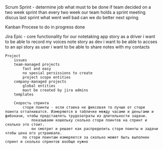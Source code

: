 Scrum
    Sprint - determine job what must to be done
        if team decided on a two week sprint 
        than every two week our team holds a sprint meeting
            discus last sprint
            what 
                went 
                    well
                    bad
                can we do better next spring

Kanban
    Procese
        to do
        in progress
        done

Jira
    Epic - core functionality for our notetaking app
        story as a driver i want to be able to record my voices note
        story as dev i want to be able to accses to an api
        story as user i want to be able to share notes with my contacts 

    Project
        issues
        team-managed projects
            fast and easy
            no spesial persissions to create
            project scope entities
        company-managed projects
            global entities
            mast be created by jira admins
        templates

        Скорость спринта
            стори поинты - если ставка не фиксовая то лучше от стори поинта отталкиватся. Измеряются в табличке между часами и деньгами и фибоначи, чтобы представлять трудозатраты из длительности задачи.
                показываем кошельку сколько стори поинтов на спринт и сколько это стоит.
                он смотрит и решает как распределить стори поинты и задачи чтобы цена его устраивала. 
            по стори поинтам измеряется за сколько может быть выполнен спринт и сколько спринтов вообще нужно
            
